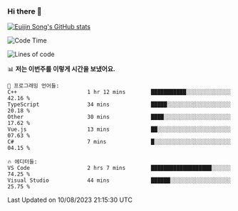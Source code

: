 ### Hi there 👋

[![Euijin Song's GitHub stats](https://github-readme-stats.vercel.app/api?username=lstar2397&count_private=true&show_icons=true&theme=tokyonight&locale=kr)](https://github.com/anuraghazra/github-readme-stats)

<!--START_SECTION:waka-->
![Code Time](http://img.shields.io/badge/Code%20Time-165%20hrs%209%20mins-blue)

![Lines of code](https://img.shields.io/badge/%EC%A0%80%EB%8A%94%20%EC%97%AC%ED%83%9C%EA%B9%8C%EC%A7%80%20-748.1%20thousand%20%EC%A4%84%EC%9D%98%20%EC%BD%94%EB%93%9C%EB%A5%BC%20%EC%9E%91%EC%84%B1%ED%96%88%EC%96%B4%EC%9A%94.-blue)

📊 **저는 이번주를 이렇게 시간을 보냈어요.** 

```text
💬 프로그래밍 언어들: 
C++                      1 hr 12 mins        ███████████░░░░░░░░░░░░░░   42.16 % 
TypeScript               34 mins             █████░░░░░░░░░░░░░░░░░░░░   20.18 % 
Other                    30 mins             ████░░░░░░░░░░░░░░░░░░░░░   17.62 % 
Vue.js                   13 mins             ██░░░░░░░░░░░░░░░░░░░░░░░   07.63 % 
C#                       7 mins              █░░░░░░░░░░░░░░░░░░░░░░░░   04.15 % 

🔥 에디터들: 
VS Code                  2 hrs 7 mins        ███████████████████░░░░░░   74.25 % 
Visual Studio            44 mins             ██████░░░░░░░░░░░░░░░░░░░   25.75 % 
```


 Last Updated on 10/08/2023 21:15:30 UTC
<!--END_SECTION:waka-->

<!--
**lstar2397/lstar2397** is a ✨ _special_ ✨ repository because its `README.md` (this file) appears on your GitHub profile.

Here are some ideas to get you started:

- 🔭 I’m currently working on ...
- 🌱 I’m currently learning ...
- 👯 I’m looking to collaborate on ...
- 🤔 I’m looking for help with ...
- 💬 Ask me about ...
- 📫 How to reach me: ...
- 😄 Pronouns: ...
- ⚡ Fun fact: ...
-->

